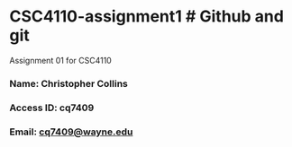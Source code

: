 # CSC4110-assignment1 # Github and git
Assignment 01 for CSC4110

### Name: Christopher Collins
### Access ID: cq7409
### Email: cq7409@wayne.edu
